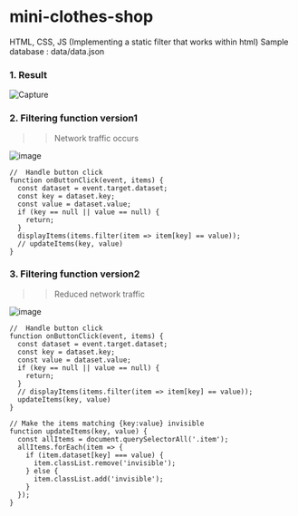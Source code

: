 # mini-clothes-shop
HTML, CSS, JS (Implementing a static filter that works within html)
Sample database : data/data.json

### 1. Result

![Capture](https://user-images.githubusercontent.com/50979090/105626622-89cd4000-5e95-11eb-95e2-72564c13c9a0.PNG)


### 2. Filtering function version1
>> Network traffic occurs

![image](https://user-images.githubusercontent.com/50979090/105626688-41625200-5e96-11eb-89e6-7f0fe82fd7e3.png)

```
//  Handle button click
function onButtonClick(event, items) {
  const dataset = event.target.dataset;
  const key = dataset.key;
  const value = dataset.value;
  if (key == null || value == null) {
    return;
  }
  displayItems(items.filter(item => item[key] == value));
  // updateItems(key, value)
}
```


### 3. Filtering function version2
>> Reduced network traffic

![image](https://user-images.githubusercontent.com/50979090/105626717-7a9ac200-5e96-11eb-8c6c-27efd5742a0b.png)

```
//  Handle button click
function onButtonClick(event, items) {
  const dataset = event.target.dataset;
  const key = dataset.key;
  const value = dataset.value;
  if (key == null || value == null) {
    return;
  }
  // displayItems(items.filter(item => item[key] == value));
  updateItems(key, value)
}

// Make the items matching {key:value} invisible
function updateItems(key, value) {
  const allItems = document.querySelectorAll('.item');
  allItems.forEach(item => {
    if (item.dataset[key] === value) {
      item.classList.remove('invisible');
    } else {
      item.classList.add('invisible');
    }
  });
}
```
